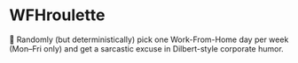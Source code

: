 # WFHroulette
🎲 Randomly (but deterministically) pick one Work-From-Home day per week (Mon–Fri only) and get a sarcastic excuse in Dilbert-style corporate humor.
